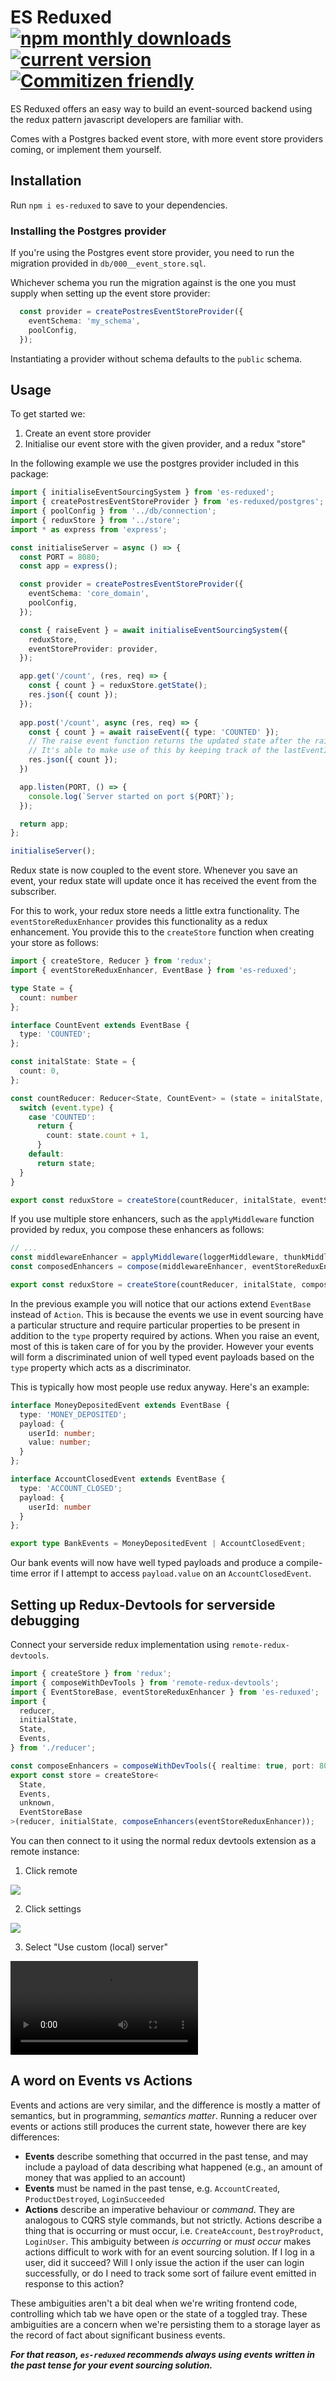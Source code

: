 # ES Reduxed[![npm monthly downloads](https://img.shields.io/npm/dm/es-reduxed.svg?style=flat-square)](https://www.npmjs.com/package/es-reduxed) [![current version](https://img.shields.io/npm/v/es-reduxed.svg?style=flat-square)](https://www.npmjs.com/package/es-reduxed) [![Commitizen friendly](https://img.shields.io/badge/commitizen-friendly-brightgreen.svg)](http://commitizen.github.io/cz-cli/)


ES Reduxed offers an easy way to build an event-sourced backend using the redux pattern javascript developers are familiar with.

Comes with a Postgres backed event store, with more event store providers coming, or implement them yourself.

## Installation

Run `npm i es-reduxed` to save to your dependencies.

### Installing the Postgres provider

If you're using the Postgres event store provider, you need to run the migration provided in `db/000__event_store.sql`.

Whichever schema you run the migration against is the one you must supply when setting up the event store provider:

```typescript
  const provider = createPostresEventStoreProvider({
    eventSchema: 'my_schema',
    poolConfig,
  });
```

Instantiating a provider without schema defaults to the `public` schema.

## Usage

To get started we:
1. Create an event store provider
2. Initialise our event store with the given provider, and a redux "store"

In the following example we use the postgres provider included in this package:

```typescript
import { initialiseEventSourcingSystem } from 'es-reduxed';
import { createPostresEventStoreProvider } from 'es-reduxed/postgres';
import { poolConfig } from '../db/connection';
import { reduxStore } from '../store';
import * as express from 'express';

const initialiseServer = async () => {
  const PORT = 8080;
  const app = express();

  const provider = createPostresEventStoreProvider({
    eventSchema: 'core_domain',
    poolConfig,
  });

  const { raiseEvent } = await initialiseEventSourcingSystem({
    reduxStore,
    eventStoreProvider: provider,
  });

  app.get('/count', (res, req) => {
    const { count } = reduxStore.getState();
    res.json({ count });
  });
  
  app.post('/count', async (res, req) => {
    const { count } = await raiseEvent({ type: 'COUNTED' });
    // The raise event function returns the updated state after the raised event has propagated back through redux
    // It's able to make use of this by keeping track of the lastEventId in your redux store.
    res.json({ count });
  })

  app.listen(PORT, () => {
    console.log(`Server started on port ${PORT}`);
  });

  return app;
};

initialiseServer();

```

Redux state is now coupled to the event store. Whenever you save an event, your redux state will update once it has received the event from the subscriber.

For this to work, your redux store needs a little extra functionality. The `eventStoreReduxEnhancer` provides this functionality as a redux enhancement. You provide this to the `createStore` function when creating your store as follows:

```typescript
import { createStore, Reducer } from 'redux';
import { eventStoreReduxEnhancer, EventBase } from 'es-reduxed';

type State = {
  count: number
};

interface CountEvent extends EventBase {
  type: 'COUNTED';
};

const initalState: State = {
  count: 0,
};

const countReducer: Reducer<State, CountEvent> = (state = initalState, event) => {
  switch (event.type) {
    case 'COUNTED':
      return {
        count: state.count + 1,
      }
    default:
      return state;
  }
}

export const reduxStore = createStore(countReducer, initalState, eventStoreReduxEnhancer);
```

If you use multiple store enhancers, such as the `applyMiddleware` function provided by redux, you compose these enhancers as follows:

```typescript
// ...
const middlewareEnhancer = applyMiddleware(loggerMiddleware, thunkMiddleware);
const composedEnhancers = compose(middlewareEnhancer, eventStoreReduxEnhancer);

export const reduxStore = createStore(countReducer, initalState, composedEnhancers);
```

In the previous example you will notice that our actions extend `EventBase` instead of `Action`. This is because the events we use in event sourcing have a particular structure and require particular properties to be present in addition to the `type` property required by actions. When you raise an event, most of this is taken care of for you by the provider. However your events will form a discriminated union of well typed event payloads based on the `type` property which acts as a discriminator.

This is typically how most people use redux anyway. Here's an example:

```typescript
interface MoneyDepositedEvent extends EventBase {
  type: 'MONEY_DEPOSITED';
  payload: {
    userId: number;
    value: number;
  }
};

interface AccountClosedEvent extends EventBase {
  type: 'ACCOUNT_CLOSED';
  payload: {
    userId: number
  }
};

export type BankEvents = MoneyDepositedEvent | AccountClosedEvent;
```

Our bank events will now have well typed payloads and produce a compile-time error if I attempt to access `payload.value` on an `AccountClosedEvent`.

## Setting up Redux-Devtools for serverside debugging

Connect your serverside redux implementation using `remote-redux-devtools`.

```typescript
import { createStore } from 'redux';
import { composeWithDevTools } from 'remote-redux-devtools';
import { EventStoreBase, eventStoreReduxEnhancer } from 'es-reduxed';
import {
  reducer,
  initialState,
  State,
  Events,
} from './reducer';

const composeEnhancers = composeWithDevTools({ realtime: true, port: 8000 });
export const store = createStore<
  State,
  Events,
  unknown,
  EventStoreBase
>(reducer, initialState, composeEnhancers(eventStoreReduxEnhancer));

```

You can then connect to it using the normal redux devtools extension as a remote instance:

1. Click remote

![](./docs/remote.png)

2. Click settings

![](./docs/remote-config.png)

3. Select "Use custom (local) server"

![](./docs/es-reduxed-demo.mov)

## A word on Events vs Actions

Events and actions are very similar, and the difference is mostly a matter of semantics, but in programming, _semantics matter_. Running a reducer over events or actions still produces the current state, however there are key differences:
* **Events** describe something that occurred in the past tense, and may include a payload of data describing what happened (e.g., an amount of money that was applied to an account)
* **Events** must be named in the past tense, e.g. `AccountCreated`, `ProductDestroyed`, `LoginSucceeded`
* **Actions** describe an imperative behaviour or _command_. They are analogous to CQRS style commands, but not strictly. Actions describe a thing that is occurring or must occur, i.e. `CreateAccount`, `DestroyProduct`, `LoginUser`. This ambiguity between *is occurring* or *must occur* makes actions difficult to work with for an event sourcing solution. If I log in a user, did it succeed? Will I only issue the action if the user can login successfully, or do I need to track some sort of failure event emitted in response to this action? 
  
These ambiguities aren't a bit deal when we're writing frontend code, controlling which tab we have open or the state of a toggled tray. These ambiguities are a concern when we're persisting them to a storage layer as the record of fact about significant business events.

***For that reason, `es-reduxed` recommends always using events written in the past tense for your event sourcing solution.***
